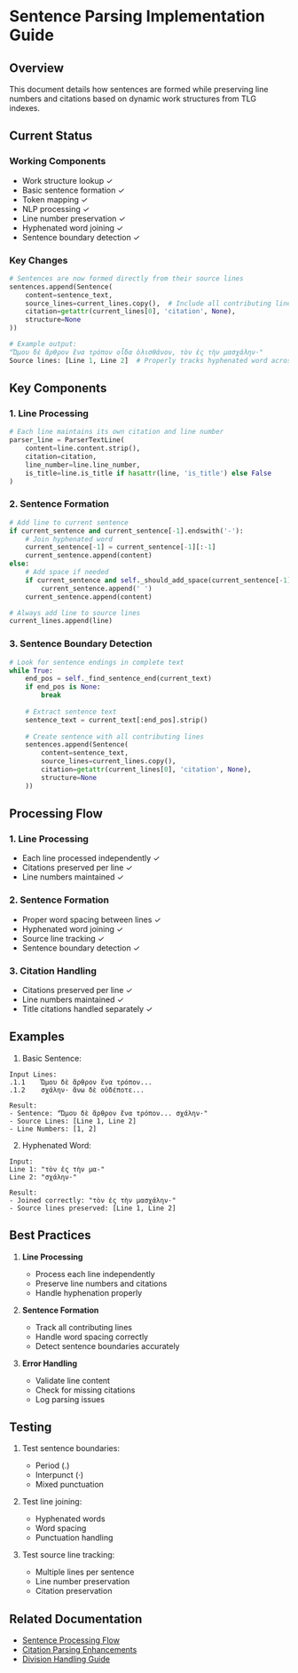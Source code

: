 # Sentence Parsing Implementation Guide

## Overview
This document details how sentences are formed while preserving line numbers and citations based on dynamic work structures from TLG indexes.

## Current Status

### Working Components
- Work structure lookup ✓
- Basic sentence formation ✓
- Token mapping ✓
- NLP processing ✓
- Line number preservation ✓
- Hyphenated word joining ✓
- Sentence boundary detection ✓

### Key Changes
```python
# Sentences are now formed directly from their source lines
sentences.append(Sentence(
    content=sentence_text,
    source_lines=current_lines.copy(),  # Include all contributing lines
    citation=getattr(current_lines[0], 'citation', None),
    structure=None
))

# Example output:
"Ὤμου δὲ ἄρθρον ἕνα τρόπον οἶδα ὀλισθάνον, τὸν ἐς τὴν μασχάλην·"
Source lines: [Line 1, Line 2]  # Properly tracks hyphenated word across lines
```

## Key Components

### 1. Line Processing
```python
# Each line maintains its own citation and line number
parser_line = ParserTextLine(
    content=line.content.strip(),
    citation=citation,
    line_number=line.line_number,
    is_title=line.is_title if hasattr(line, 'is_title') else False
)
```

### 2. Sentence Formation
```python
# Add line to current sentence
if current_sentence and current_sentence[-1].endswith('-'):
    # Join hyphenated word
    current_sentence[-1] = current_sentence[-1][:-1]
    current_sentence.append(content)
else:
    # Add space if needed
    if current_sentence and self._should_add_space(current_sentence[-1], content):
        current_sentence.append(' ')
    current_sentence.append(content)

# Always add line to source lines
current_lines.append(line)
```

### 3. Sentence Boundary Detection
```python
# Look for sentence endings in complete text
while True:
    end_pos = self._find_sentence_end(current_text)
    if end_pos is None:
        break
        
    # Extract sentence text
    sentence_text = current_text[:end_pos].strip()
    
    # Create sentence with all contributing lines
    sentences.append(Sentence(
        content=sentence_text,
        source_lines=current_lines.copy(),
        citation=getattr(current_lines[0], 'citation', None),
        structure=None
    ))
```

## Processing Flow

### 1. Line Processing
- Each line processed independently ✓
- Citations preserved per line ✓
- Line numbers maintained ✓

### 2. Sentence Formation
- Proper word spacing between lines ✓
- Hyphenated word joining ✓
- Source line tracking ✓
- Sentence boundary detection ✓

### 3. Citation Handling
- Citations preserved per line ✓
- Line numbers maintained ✓
- Title citations handled separately ✓

## Examples

1. Basic Sentence:
```
Input Lines:
.1.1    Ὤμου δὲ ἄρθρον ἕνα τρόπον...
.1.2    σχάλην· ἄνω δὲ οὐδέποτε...

Result:
- Sentence: "Ὤμου δὲ ἄρθρον ἕνα τρόπον... σχάλην·"
- Source Lines: [Line 1, Line 2]
- Line Numbers: [1, 2]
```

2. Hyphenated Word:
```
Input:
Line 1: "τὸν ἐς τὴν μα-"
Line 2: "σχάλην·"

Result:
- Joined correctly: "τὸν ἐς τὴν μασχάλην·"
- Source lines preserved: [Line 1, Line 2]
```

## Best Practices

1. **Line Processing**
   - Process each line independently
   - Preserve line numbers and citations
   - Handle hyphenation properly

2. **Sentence Formation**
   - Track all contributing lines
   - Handle word spacing correctly
   - Detect sentence boundaries accurately

3. **Error Handling**
   - Validate line content
   - Check for missing citations
   - Log parsing issues

## Testing

1. Test sentence boundaries:
   - Period (.)
   - Interpunct (·)
   - Mixed punctuation

2. Test line joining:
   - Hyphenated words
   - Word spacing
   - Punctuation handling

3. Test source line tracking:
   - Multiple lines per sentence
   - Line number preservation
   - Citation preservation

## Related Documentation
- [Sentence Processing Flow](sentence_processing_flow.md)
- [Citation Parsing Enhancements](Citation_Parsing_Enhancements_Handoff.md)
- [Division Handling Guide](division_handling_guide.md)
